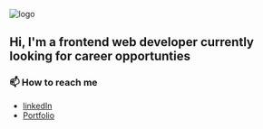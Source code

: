 ![logo](https://res.cloudinary.com/dcokaa0ia/image/upload/v1596428517/samples/name_wpcgzf.png)
## Hi, I'm a frontend web developer currently looking for career opportunties

### 📫 How to reach me
- [linkedIn](https://www.linkedin.com/in/wandrew8/)
- [Portfolio](https://andrewjohnweiss.com/)
